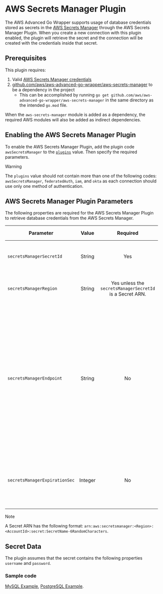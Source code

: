 # AWS Secrets Manager Plugin

The AWS Advanced Go Wrapper supports usage of database credentials stored as secrets in
the [AWS Secrets Manager](https://aws.amazon.com/secrets-manager/) through the AWS Secrets Manager Plugin. When you
create a new connection with this plugin enabled, the plugin will retrieve the secret and the connection will be created
with the credentials inside that secret.

## Prerequisites

This plugin requires:

1. Valid [AWS Secrets Manager credentials](https://docs.aws.amazon.com/secretsmanager/latest/userguide/intro.html)
2. [github.com/aws/aws-advanced-go-wrapper/aws-secrets-manager](../../../aws-secrets-manager) to be a dependency in the
  project
   - This can be accomplished by running `go get github.com/aws/aws-advanced-go-wrapper/aws-secrets-manager` in the same directory as
     the intended `go.mod` file.

When the `aws-secrets-manager` module is added as a dependency, the required AWS modules will also be added as indirect
dependencies.

## Enabling the AWS Secrets Manager Plugin

To enable the AWS Secrets Manager Plugin, add the plugin code `awsSecretsManager` to the [
`plugins`](../UsingTheGoWrapper.md#connection-plugin-manager-parameters) value. Then specify the required parameters.

> [!WARNING]
> The `plugins` value should not contain more than one of the following codes: `awsSecretsManager`, `federatedAuth`, `iam`, and `okta` as each connection should use only one method of authentication.

## AWS Secrets Manager Plugin Parameters

The following properties are required for the AWS Secrets Manager Plugin to retrieve database credentials from the AWS
Secrets Manager.

| Parameter                     |  Value  |                         Required                         | Description                                                                                                                                                                                                                      | Example                 | Default Value |
|-------------------------------|:-------:|:--------------------------------------------------------:|:---------------------------------------------------------------------------------------------------------------------------------------------------------------------------------------------------------------------------------|:------------------------|---------------|
| `secretsManagerSecretId`      | String  |                           Yes                            | Set this value to be the secret name or the secret ARN.                                                                                                                                                                          | `secretId`              | `nil`         |
| `secretsManagerRegion`        | String  | Yes unless the `secretsManagerSecretId` is a Secret ARN. | Set this value to be the region your secret is in.                                                                                                                                                                               | `us-east-2`             | `us-east-1`   |
| `secretsManagerEndpoint`      | String  |                            No                            | Set this value to be the endpoint override to retrieve your secret from. This parameter value should be in the form of a URL, with a valid protocol (ex. `http://`) and domain (ex. `localhost`). A port number is not required. | `http://localhost:1234` | `nil`         |
| `secretsManagerExpirationSec` | Integer |                            No                            | This property sets the time in seconds that secrets are cached before it is re-fetched.                                                                                                                                          | `600`                   | `870`         |

> [!NOTE]
> A Secret ARN has the following format: `arn:aws:secretsmanager:<Region>:<AccountId>:secret:SecretName-6RandomCharacters`.

## Secret Data

The plugin assumes that the secret contains the following properties `username` and `password`.

### Sample code

[MySQL Example](../../../examples/aws_secrets_manager_mysql_example.go), [PostgreSQL Example](../../../examples/aws_secrets_manager_postgres_example.go).
